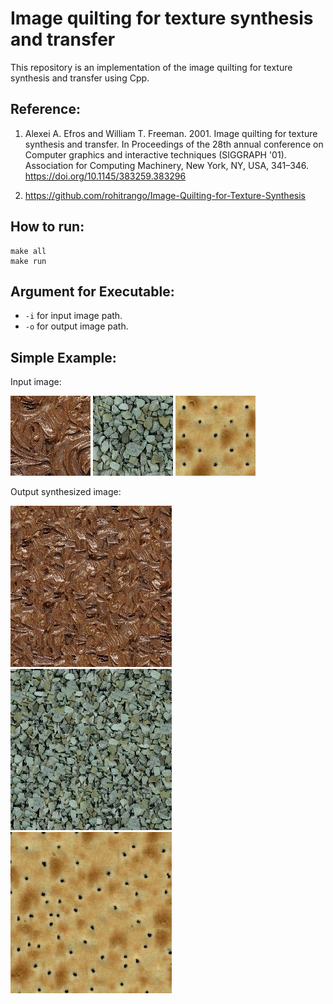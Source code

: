 # Image quilting for texture synthesis and transfer

This repository is an implementation of the image quilting for texture synthesis and transfer using Cpp.

## Reference:

1. Alexei A. Efros and William T. Freeman. 2001. Image quilting for texture synthesis and transfer. In Proceedings of the 28th annual conference on Computer graphics and interactive techniques (SIGGRAPH '01). Association for Computing Machinery, New York, NY, USA, 341–346. https://doi.org/10.1145/383259.383296

2. https://github.com/rohitrango/Image-Quilting-for-Texture-Synthesis

## How to run:

```
make all
make run
```

## Argument for Executable:

- `-i` for input image path.
- `-o` for output image path.

## Simple Example:

Input image:

<img class="myImage" src="input/case1.png" /> <img class="myImage" src="input/case2.png" /> <img class="myImage" src="input/case3.png" />

Output synthesized image:

<img class="myImage" src="output/case1.png" /> <img class="myImage" src="output/case2.png" /> <img class="myImage" src="output/case3.png" />
